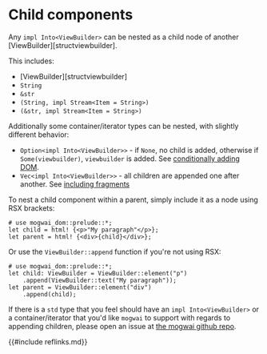 # Child components
Any `impl Into<ViewBuilder>` can be nested as a child node of another [ViewBuilder][structviewbuilder].

This includes:
- [ViewBuilder][structviewbuilder]
- `String`
- `&str`
- `(String, impl Stream<Item = String>)`
- `(&str, impl Stream<Item = String>)`

Additionally some container/iterator types can be nested, with slightly different behavior:

- `Option<impl Into<ViewBuilder>>` - if `None`, no child is added, otherwise if `Some(viewbuilder)`,
  `viewbuilder` is added. See [conditionally adding DOM](rsx.md#conditionally-include-dom).
- `Vec<impl Into<ViewBuilder>>` - all children are appended one after another.
  See [including fragments](rsx.md#including-fragments)

To nest a child component within a parent, simply include it as a node using RSX brackets:

```rust, no_run
# use mogwai_dom::prelude::*;
let child = html! {<p>"My paragraph"</p>};
let parent = html! {<div>{child}</div>};
```

Or use the `ViewBuilder::append` function if you're not using RSX:
```rust, no_run
# use mogwai_dom::prelude::*;
let child: ViewBuilder = ViewBuilder::element("p")
    .append(ViewBuilder::text("My paragraph"));
let parent = ViewBuilder::element("div")
    .append(child);
```

If there is a `std` type that you feel should have an `impl Into<ViewBuilder>` or a container/iterator
that you'd like `mogwai` to support with regards to appending children, please open
an issue at [the mogwai github repo](https://github.com/schell/mogwai/issues).

{{#include reflinks.md}}
